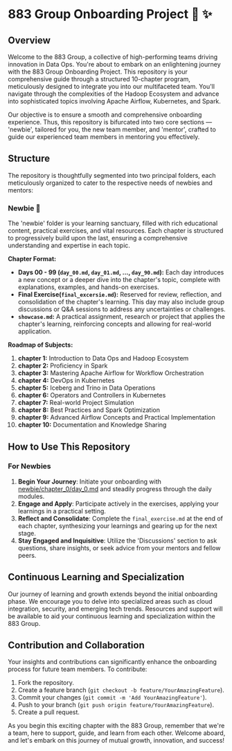 # 883 Group Onboarding Project :whale: :sparkles:

## Overview

Welcome to the 883 Group, a collective of high-performing teams driving innovation in Data Ops. You're about to embark on an enlightening journey with the 883 Group Onboarding Project. This repository is your comprehensive guide through a structured 10-chapter program, meticulously designed to integrate you into our multifaceted team. You'll navigate through the complexities of the Hadoop Ecosystem and advance into sophisticated topics involving Apache Airflow, Kubernetes, and Spark.

Our objective is to ensure a smooth and comprehensive onboarding experience. Thus, this repository is bifurcated into two core sections — 'newbie', tailored for you, the new team member, and 'mentor', crafted to guide our experienced team members in mentoring you effectively.

## Structure

The repository is thoughtfully segmented into two principal folders, each meticulously organized to cater to the respective needs of newbies and mentors:

### Newbie :baby_bottle:
The 'newbie' folder is your learning sanctuary, filled with rich educational content, practical exercises, and vital resources. Each chapter is structured to progressively build upon the last, ensuring a comprehensive understanding and expertise in each topic.

**Chapter Format:**
- **Days 00 - 99 (`day_00.md`, `day_01.md`, ..., `day_90.md`):** Each day introduces a new concept or a deeper dive into the chapter's topic, complete with explanations, examples, and hands-on exercises.
- **Final Exercise(`final_excersie.md`):** Reserved for review, reflection, and consolidation of the chapter's learning. This day may also include group discussions or Q&A sessions to address any uncertainties or challenges.
- **`showcase.md`:** A practical assignment, research or project that applies the chapter's learning, reinforcing concepts and allowing for real-world application.


**Roadmap of Subjects:**
1. **chapter 1:** Introduction to Data Ops and Hadoop Ecosystem
2. **chapter 2:** Proficiency in Spark
3. **chapter 3:** Mastering Apache Airflow for Workflow Orchestration
4. **chapter 4:** DevOps in Kubernetes
5. **chapter 5:** Iceberg and Trino in Data Operations
6. **chapter 6:** Operators and Controllers in Kubernetes
7. **chapter 7:** Real-world Project Simulation
8. **chapter 8:** Best Practices and Spark Optimization
9. **chapter 9:** Advanced Airflow Concepts and Practical Implementation
10. **chapter 10:** Documentation and Knowledge Sharing

## How to Use This Repository

### For Newbies
1. **Begin Your Journey**: Initiate your onboarding with [newbie/chapter_0/day_0.md](newbie/chapter_0/day_0.md) and steadily progress through the daily modules.
2. **Engage and Apply**: Participate actively in the exercises, applying your learnings in a practical setting.
3. **Reflect and Consolidate**: Complete the `final_exercise.md` at the end of each chapter, synthesizing your learnings and gearing up for the next stage.
4. **Stay Engaged and Inquisitive**: Utilize the 'Discussions' section to ask questions, share insights, or seek advice from your mentors and fellow peers.

## Continuous Learning and Specialization

Our journey of learning and growth extends beyond the initial onboarding phase. We encourage you to delve into specialized areas such as cloud integration, security, and emerging tech trends. Resources and support will be available to aid your continuous learning and specialization within the 883 Group.

## Contribution and Collaboration

Your insights and contributions can significantly enhance the onboarding process for future team members. To contribute:

1. Fork the repository.
2. Create a feature branch (`git checkout -b feature/YourAmazingFeature`).
3. Commit your changes (`git commit -m 'Add YourAmazingFeature'`).
4. Push to your branch (`git push origin feature/YourAmazingFeature`).
5. Create a pull request.

As you begin this exciting chapter with the 883 Group, remember that we're a team, here to support, guide, and learn from each other. Welcome aboard, and let's embark on this journey of mutual growth, innovation, and success!
